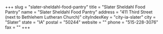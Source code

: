 +++
slug = "slater-sheldahl-food-pantry"
title = "Slater Sheldahl Food Pantry"
name = "Slater Sheldahl Food Pantry"
address = "411 Third Street (next to Bethlehem Lutheran Church)"
cityIndexKey = "city-ia-slater"
city = "Slater"
state = "IA"
postal = "50244"
website = ""
phone = "515-228-3076"
fax = ""
+++
